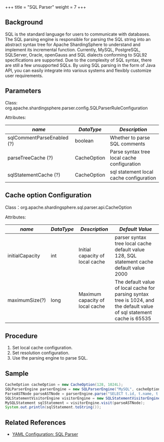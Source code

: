+++
title = "SQL Parser"
weight = 7
+++

## Background

SQL is the standard language for users to communicate with databases. The SQL parsing engine is responsible for parsing the SQL string into an abstract syntax tree for Apache ShardingSphere to understand and implement its incremental function.
Currently, MySQL, PostgreSQL, SQLServer, Oracle, openGauss and SQL dialects conforming to SQL92 specifications are supported. Due to the complexity of SQL syntax, there are still a few unsupported SQLs.
By using SQL parsing in the form of Java API, you can easily integrate into various systems and flexibly customize user requirements.

## Parameters

Class: org.apache.shardingsphere.parser.config.SQLParserRuleConfiguration

Attributes:

| *name*                     | *DataType*  | *Description*                               |
|----------------------------|-------------|---------------------------------------------|
| sqlCommentParseEnabled (?) | boolean     | Whether to parse SQL comments               |
| parseTreeCache (?)         | CacheOption | Parse syntax tree local cache configuration |
| sqlStatementCache (?)      | CacheOption | sql statement local cache configuration     |

## Cache option Configuration

Class：org.apache.shardingsphere.sql.parser.api.CacheOption

Attributes:

| *name*          | *DataType* | *Description*                   | *Default Value*                                                                                                         |
|-----------------|------------|---------------------------------|-------------------------------------------------------------------------------------------------------------------------|
| initialCapacity | int        | Initial capacity of local cache | parser syntax tree local cache default value 128, SQL statement cache default value 2000                                |
| maximumSize(?)  | long       | Maximum capacity of local cache | The default value of local cache for parsing syntax tree is 1024, and the default value of sql statement cache is 65535 |

## Procedure

1. Set local cache configuration.
2. Set resolution configuration.
3. Use the parsing engine to parse SQL.
   
## Sample

```java
CacheOption cacheOption = new CacheOption(128, 1024L);
SQLParserEngine parserEngine = new SQLParserEngine("MySQL", cacheOption);
ParseASTNode parseASTNode = parserEngine.parse("SELECT t.id, t.name, t.age FROM table1 AS t ORDER BY t.id DESC;", false);
SQLStatementVisitorEngine visitorEngine = new SQLStatementVisitorEngine("MySQL", false);
MySQLStatement sqlStatement = visitorEngine.visit(parseASTNode);
System.out.println(sqlStatement.toString());
```
   
## Related References
- [YAML Configuration: SQL Parser](/en/user-manual/shardingsphere-jdbc/yaml-config/rules/sql-parser/)
